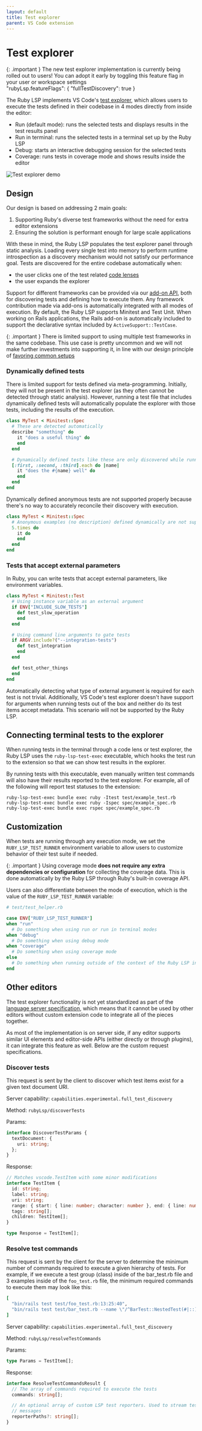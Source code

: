 ```yaml
---
layout: default
title: Test explorer
parent: VS Code extension
---
```


# Test explorer

{: .important }
The new test explorer implementation is currently being rolled out to users! You can adopt it early by toggling this
feature flag in your user or workspace settings<br>
"rubyLsp.featureFlags": { "fullTestDiscovery": true }

The Ruby LSP implements VS Code's [test explorer](https://code.visualstudio.com/docs/debugtest/testing), which allows
users to execute the tests defined in their codebase in 4 modes directly from inside the editor:

- Run (default mode): runs the selected tests and displays results in the test results panel
- Run in terminal: runs the selected tests in a terminal set up by the Ruby LSP
- Debug: starts an interactive debugging session for the selected tests
- Coverage: runs tests in coverage mode and shows results inside the editor

![Test explorer demo](images/test_explorer.gif)

## Design

Our design is based on addressing 2 main goals:

1. Supporting Ruby's diverse test frameworks without the need for extra editor extensions
2. Ensuring the solution is performant enough for large scale applications

With these in mind, the Ruby LSP populates the test explorer panel through static analysis. Loading every single test
into memory to perform runtime introspection as a discovery mechanism would not satisfy our performance goal. Tests
are discovered for the entire codebase automatically when:

- the user clicks one of the test related [code lenses](index#code-lens)
- the user expands the explorer

Support for different frameworks can be provided via our [add-on API](add-ons), both for discovering tests and defining how to execute them. Any framework contribution made via add-ons is automatically integrated with all modes
of execution. By default, the Ruby LSP supports Minitest and Test Unit. When working on Rails applications, the Rails
add-on is automatically included to support the declarative syntax included by `ActiveSupport::TestCase`.

{: .important }
There is limited support to using multiple test frameworks in the same codebase. This use case is pretty uncommon
and we will not make further investments into supporting it, in line with our design principle of [favoring common
setups](design-and-roadmap#favoring-common-development-setups)

### Dynamically defined tests

There is limited support for tests defined via meta-programming. Initially, they will not be present in the test
explorer (as they often cannot be detected through static analysis). However, running a test file that includes
dynamically defined tests will automatically populate the explorer with those tests, including the results of the
execution.

```ruby
class MyTest < Minitest::Spec
  # These are detected automatically
  describe "something" do
    it "does a useful thing" do
    end
  end

  # Dynamically defined tests like these are only discovered while running the entire file
  [:first, :second, :third].each do |name|
    it "does the #{name} well" do
    end
  end
end
```

Dynamically defined anonymous tests are not supported properly because there's no way to accurately reconcile their
discovery with execution.

```ruby
class MyTest < Minitest::Spec
  # Anonymous examples (no description) defined dynamically are not supported
  5.times do
    it do
    end
  end
end
```

### Tests that accept external parameters

In Ruby, you can write tests that accept external parameters, like environment variables.

```ruby
class MyTest < Minitest::Test
  # Using instance variable as an external argument
  if ENV["INCLUDE_SLOW_TESTS"]
    def test_slow_operation
    end
  end

  # Using command line arguments to gate tests
  if ARGV.include?("--integration-tests")
    def test_integration
    end
  end

  def test_other_things
  end
end
```

Automatically detecting what type of external argument is required for each test is not trivial. Additionally, VS
Code's test explorer doesn't have support for arguments when running tests out of the box and neither do its test
items accept metadata. This scenario will not be supported by the Ruby LSP.

## Connecting terminal tests to the explorer

When running tests in the terminal through a code lens or test explorer, the Ruby LSP uses the `ruby-lsp-test-exec`
executable, which hooks the test run to the extension so that we can show test results in the explorer.

By running tests with this executable, even manually written test commands will also have their results reported
to the test explorer. For example, all of the following will report test statuses to the extension:

```shell
ruby-lsp-test-exec bundle exec ruby -Itest test/example_test.rb
ruby-lsp-test-exec bundle exec ruby -Ispec spec/example_spec.rb
ruby-lsp-test-exec bundle exec rspec spec/example_spec.rb
```

## Customization

When tests are running through any execution mode, we set the `RUBY_LSP_TEST_RUNNER` environment variable to allow
users to customize behavior of their test suite if needed.

{: .important }
Using coverage mode **does not require any extra dependencies or configuration** for collecting the coverage data. This is done automatically by the Ruby LSP through Ruby's built-in coverage API.

Users can also differentiate between the mode of execution, which is the value of the `RUBY_LSP_TEST_RUNNER` variable:

```ruby
# test/test_helper.rb

case ENV["RUBY_LSP_TEST_RUNNER"]
when "run"
  # Do something when using run or run in terminal modes
when "debug"
  # Do something when using debug mode
when "coverage"
  # Do something when using coverage mode
else
  # Do something when running outside of the context of the Ruby LSP integration
end
```

## Other editors

The test explorer functionality is not yet standardized as part of the
[language server specification](https://microsoft.github.io/language-server-protocol/specification), which means that
it cannot be used by other editors without custom extension code to integrate all of the pieces together.

As most of the implementation is on server side, if any editor supports similar UI elements and editor-side APIs
(either directly or through plugins), it can integrate this feature as well. Below are the custom request
specifications.

### Discover tests

This request is sent by the client to discover which test items exist for a given text document URI.

Server capability: `capabilities.experimental.full_test_discovery`

Method: `rubyLsp/discoverTests`

Params:

```typescript
interface DiscoverTestParams {
  textDocument: {
    uri: string;
  };
}
```

Response:

```typescript
// Matches vscode.TestItem with some minor modifications
interface TestItem {
  id: string;
  label: string;
  uri: string;
  range: { start: { line: number; character: number }, end: { line: number; character: number }};
  tags: string[];
  children: TestItem[];
}

type Response = TestItem[];
```

### Resolve test commands

This request is sent by the client for the server to determine the minimum number of commands required to execute a
given hierarchy of tests. For example, if we execute a test group (class) inside of the bar_test.rb file and 3
examples inside of the `foo_test.rb` file, the minimum required commands to execute them may look like this:

```ruby
[
  "bin/rails test test/foo_test.rb:13:25:40",
  "bin/rails test test/bar_test.rb --name \"/^BarTest::NestedTest(#|::)/\""
]
```

Server capability: `capabilities.experimental.full_test_discovery`

Method: `rubyLsp/resolveTestCommands`

Params:

```typescript
type Params = TestItem[];
```

Response:

```typescript
interface ResolveTestCommandsResult {
  // The array of commands required to execute the tests
  commands: string[];

  // An optional array of custom LSP test reporters. Used to stream test results to the client side using JSON RPC
  // messages
  reporterPaths?: string[];
}
```
